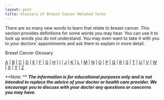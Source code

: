 ```yaml
---
layout: post
title: Glossary of Breast Cancer Related Terms
---
```


There are so many new words to learn that relate to breast cancer. This section provides definitions for some words you may hear. You can use it to look up words you do not understand. You may even want to take it with you to your doctors’ appointments and ask them to explain in more detail.

Breast Cancer Glossary

[A](A.html) | [B](B.html) | [C](C.html) | [D](C.html) | [E](E.html) | [F](F.html) | [G](G.html) | [H](H.html) | [I](I.html) | [J](J.html) | [K](K.html) | [L](L.html) | [M](M.html) | [N](N.html) | [O](O.html) | [P](P.html) | [Q](Q.html) | [R](R.html) | [S](S.html) | [T](T.html) | [U](U.html) | [V](V.html) | [W](W.html) | [X](X.html) | [Y](Y.html) | [Z](Z.html)


**Note: ** ***The information is for educational purposes only and is not intended to replace the advice of your doctor or health care provider. We encourage you to discuss with your doctor any questions or concerns you may have.***